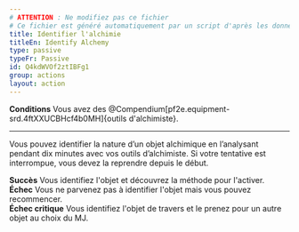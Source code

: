 ```yaml
---
# ATTENTION : Ne modifiez pas ce fichier
# Ce fichier est généré automatiquement par un script d'après les données du module Foundry VTT officiel et de sa traduction
title: Identifier l'alchimie
titleEn: Identify Alchemy
type: passive
typeFr: Passive
id: Q4kdWVOf2ztIBFg1
group: actions
layout: action
---
```

<p><span id="ctl00_MainContent_DetailedOutput"><strong>Conditions</strong> Vous avez des @Compendium[pf2e.equipment-srd.4ftXXUCBHcf4b0MH]{outils d'alchimiste}.</span></p><hr><p>Vous pouvez identifier la nature d’un objet alchimique en l’analysant pendant dix minutes avec vos outils d’alchimiste. Si votre tentative est interrompue, vous devez la reprendre depuis le début.</p><p><strong>Succès</strong> Vous identifiez l'objet et découvrez la méthode pour l'activer.<br><strong>Échec</strong> Vous ne parvenez pas à identifier l'objet mais vous pouvez recommencer.<br><strong>Échec critique</strong> Vous identifiez l'objet de travers et le prenez pour un autre objet au choix du MJ.</p>
